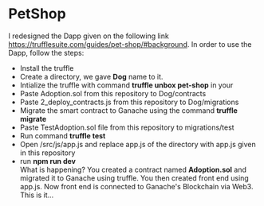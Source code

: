 # PetShop
I redesigned the Dapp given on the following link https://trufflesuite.com/guides/pet-shop/#background. In order to use the Dapp, follow the steps:
* Install the truffle
* Create a directory, we gave **Dog** name to it.
* Intialize the truffle with command **truffle unbox pet-shop** in your
* Paste Adoption.sol from this repository to Dog/contracts
* Paste 2_deploy_contracts.js from this repository to Dog/migrations
* Migrate the smart contract to Ganache using the command **truffle migrate**
* Paste TestAdoption.sol file from this repository to migrations/test
* Run command **truffle test**
* Open /src/js/app.js and replace app.js of the directory with app.js given in this repository
* run **npm run dev** <br>
What is happening? You created a contract named **Adoption.sol** and migrated it to Ganache using truffle. You then created front end using app.js. Now front end is connected to Ganache's Blockchain via Web3. This is it...

